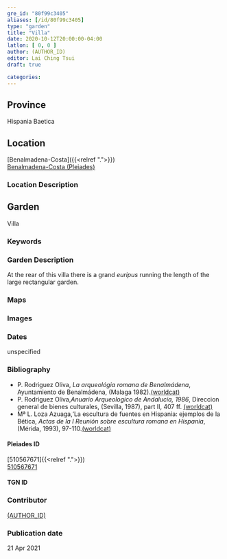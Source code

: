 ```yaml
---
gre_id: "80f99c3405"
aliases: [/id/80f99c3405]
type: "garden"
title: "Villa"
date: 2020-10-12T20:00:00-04:00
latlon: [ 0, 0 ]
author: (AUTHOR_ID)
editor: Lai Ching Tsui
draft: true

categories:
---
```


## Province
Hispania Baetica

<!--### Province Description-->

<!-- DESCRIPTION -->


## Location

[Benalmadena-Costa]({{<relref ".">}}) \
[Benalmadena-Costa (Pleiades)](https://pleiades.stoa.org/places/510567671)

### Location Description

<!--## Sublocation-->

<!--
[AREA WITHIN LOCATION, LIKE “PALATINE HILL”](GEOREFERENCE LINK)
A sublocation is any area larger than an individual garden, but located within a location. I would always try to include a link to a controlled vocabulary here if possible. This ID may well be different from the Garden ID, e.g., Pompeii versus a Garden in one of the houses which has its own Pleiades ID.
-->

<!--### Sublocation Description-->

<!-- DESCRIPTION -->

## Garden

Villa

### Keywords

<!-- [no keyword]-->

### Garden Description

At the rear of this villa there is a grand *euripus* running the length of the large rectangular garden.  


### Maps

<!--
{{< image src="FILENAME" alt="ALT_TEXT" title="CAPTION" >}}
-->

<!--### Plans-->

<!--
{{< image src="FILENAME" alt="ALT_TEXT" title="CAPTION" >}}
-->

### Images

<!--
{{< image src="FILENAME" alt="ALT_TEXT" title="CAPTION" >}}
-->


### Dates

unspecified

### Bibliography
* P. Rodriguez Oliva, *La arqueológia romana de Benalmádena*, Ayuntamiento de Benalmádena, (Malaga 1982).[(worldcat)](http://www.worldcat.org/oclc/1123848744)
* P. Rodriguez Oliva,*Anuario Arqueologico de Andalucia, 1986*, Direccion general de bienes culturales, (Sevilla, 1987), part II, 407 ff. [(worldcat)](http://www.worldcat.org/oclc/491540528)
* Mª L. Loza Azuaga,‘La escultura de fuentes en Hispania: ejemplos de la Bética, *Actas de la I Reunión sobre escultura romana en Hispania*, (Mérida, 1993), 97-110.[(worldcat)](http://www.worldcat.org/oclc/884615852)

<!--#### Periodo ID-->

<!-- [PERIODO_ID](https://pleiades.stoa.org/places/PLEIADES_ID) -->

#### Pleiades ID
[510567671]{{<relref ".">}}) \
[510567671](https://pleiades.stoa.org/places/510567671)

#### TGN ID
<!-- [TGN_ID](http://vocab.getty.edu/page/tgn/TGN_ID) -->


### Contributor
[(AUTHOR_ID)](link) <!-- - (ORCID: [xxx](link)) -->

### Publication date

21 Apr 2021